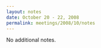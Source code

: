```yaml
---
layout: notes
date: October 20 - 22, 2008
permalink: meetings/2008/10/notes
---
```


No additional notes.